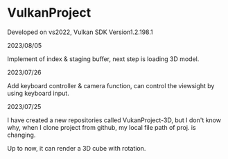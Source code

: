 # VulkanProject

Developed on vs2022, Vulkan SDK Version1.2.198.1

2023/08/05

Implement of index & staging buffer, next step is loading 3D model.

2023/07/26

Add keyboard controller & camera function, can control the viewsight by using keyboard input.

2023/07/25

I have created a new repositories called VukanProject-3D, but I don't know why, when I clone project from github, my local file path of proj. is changing.

Up to now, it can render a 3D cube with rotation.


